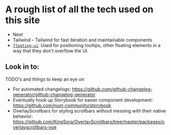 # A rough list of all the tech used on this site

- Next
- Tailwind – Tailwind for fast iteration and maintainable components
- [`floating-ui`](https://floating-ui.com/): Used for positioning tooltips, other floating elements in a way that they don't overflow the UI.

## Look in to:

TODO's and things to keep an eye on

- For automated changelogs: https://github.com/github-changelog-generator/github-changelog-generator
- Eventually hook up Storybook for easier component development: https://github.com/nuxt-community/storybook
- OverlayScrollbars for styling scrollbars without messing with their native behavior: https://github.com/KingSora/OverlayScrollbars/tree/master/packages/overlayscrollbars-vue
